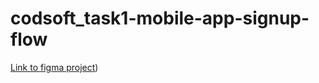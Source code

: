 # codsoft_task1-mobile-app-signup-flow
[Link to figma project](https://www.figma.com/design/Sy01G0U2RuhQSkY54qmttz/Codsoft-tasks?node-id=0-1&t=mfHz8C4mnZE3k4Ch-1))
